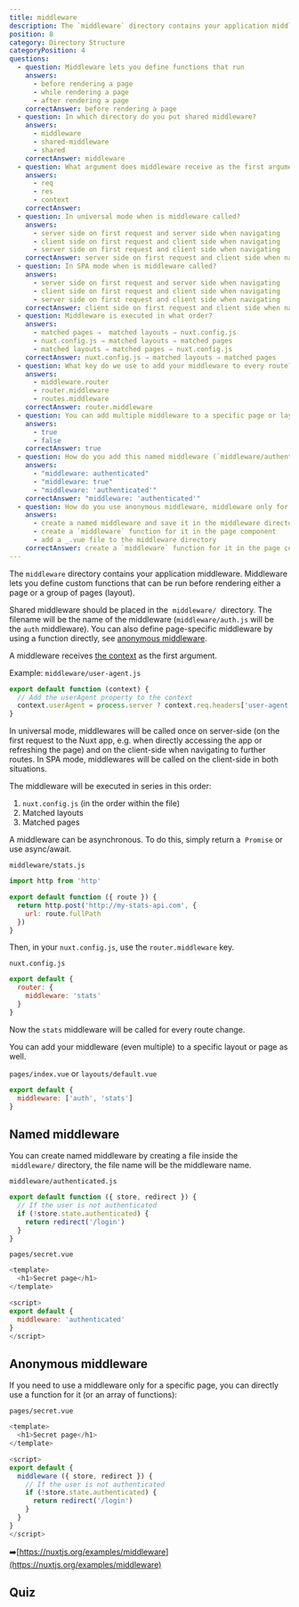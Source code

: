 ```yaml
---
title: middleware
description: The `middleware` directory contains your application middleware. Middleware lets you define custom functions that can be run before rendering either a page or a group of pages (layout).
position: 8
category: Directory Structure
categoryPosition: 4
questions:
  - question: Middleware lets you define functions that run
    answers:
      - before rendering a page
      - while rendering a page
      - after rendering a page
    correctAnswer: before rendering a page
  - question: In which directory do you put shared middleware?
    answers:
      - middleware
      - shared-middleware
      - shared
    correctAnswer: middleware
  - question: What argument does middleware receive as the first argument?
    answers:
      - req
      - res
      - context
    correctAnswer: 
  - question: In universal mode when is middleware called?
    answers:
      - server side on first request and server side when navigating
      - client side on first request and client side when navigating
      - server side on first request and client side when navigating
    correctAnswer: server side on first request and client side when navigating
  - question: In SPA mode when is middleware called?
    answers:
      - server side on first request and server side when navigating
      - client side on first request and client side when navigating
      - server side on first request and client side when navigating
    correctAnswer: client side on first request and client side when navigating
  - question: Middleware is executed in what order?
    answers:
      - matched pages ⇒  matched layouts ⇒ nuxt.config.js
      - nuxt.config.js ⇒ matched layouts ⇒ matched pages
      - matched layouts ⇒ matched pages ⇒ nuxt.config.js
    correctAnswer: nuxt.config.js ⇒ matched layouts ⇒ matched pages
  - question: What key do we use to add your middleware to every route?
    answers:
      - middleware.router
      - router.middleware
      - routes.middleware
    correctAnswer: router.middleware
  - question: You can add multiple middleware to a specific page or layout?
    answers:
      - true
      - false
    correctAnswer: true
  - question: How do you add this named middleware (`middleware/authenticated.js`) to your page?
    answers:
      - "middleware: authenticated"
      - "middleware: true"
      - "middleware: 'authenticated'"
    correctAnswer: "middleware: 'authenticated'"
  - question: How do you use anonymous middleware, middleware only for a specific page?
    answers:
      - create a named middleware and save it in the middleware directory
      - create a `middleware` function for it in the page component
      - add a _.vue file to the middleware directory
    correctAnswer: create a `middleware` function for it in the page component
---
```


The `middleware` directory contains your application middleware. Middleware lets you define custom functions that can be run before rendering either a page or a group of pages (layout).

Shared middleware should be placed in the  `middleware/`  directory. The filename will be the name of the middleware (`middleware/auth.js` will be the `auth` middleware). You can also define page-specific middleware by using a function directly, see [anonymous middleware](https://nuxtjs.org/api/pages-middleware#anonymous-middleware).

A middleware receives [the context](https://nuxtjs.org/api/context) as the first argument.

Example: `middleware/user-agent.js`

```js
export default function (context) {
  // Add the userAgent property to the context
  context.userAgent = process.server ? context.req.headers['user-agent'] : navigator.userAgent
}
```

In universal mode, middlewares will be called once on server-side (on the first request to the Nuxt app, e.g. when directly accessing the app or refreshing the page) and on the client-side when navigating to further routes. In SPA mode, middlewares will be called on the client-side in both situations.

The middleware will be executed in series in this order:

1. `nuxt.config.js` (in the order within the file)
2. Matched layouts
3. Matched pages

A middleware can be asynchronous. To do this, simply return a  `Promise` or use async/await.

`middleware/stats.js`

```js
import http from 'http'

export default function ({ route }) {
  return http.post('http://my-stats-api.com', {
    url: route.fullPath
  })
}
```

Then, in your `nuxt.config.js`, use the `router.middleware` key.

`nuxt.config.js`

```js
export default {
  router: {
    middleware: 'stats'
  }
}
```

Now the `stats` middleware will be called for every route change. 

You can add your middleware (even multiple) to a specific layout or page as well.

`pages/index.vue` or `layouts/default.vue`

```js
export default {
  middleware: ['auth', 'stats']
}
```

## Named middleware

You can create named middleware by creating a file inside the  `middleware/` directory, the file name will be the middleware name.

`middleware/authenticated.js`

```js
export default function ({ store, redirect }) {
  // If the user is not authenticated
  if (!store.state.authenticated) {
    return redirect('/login')
  }
}
```

`pages/secret.vue`

```js
<template>
  <h1>Secret page</h1>
</template>

<script>
export default {
  middleware: 'authenticated'
}
</script>
```

## Anonymous middleware

If you need to use a middleware only for a specific page, you can directly use a function for it (or an array of functions):

`pages/secret.vue`

```js
<template>
  <h1>Secret page</h1>
</template>

<script>
export default {
  middleware ({ store, redirect }) {
    // If the user is not authenticated
    if (!store.state.authenticated) {
      return redirect('/login')
    }
  }
}
</script>
```

➡️[https://nuxtjs.org/examples/middleware](https://nuxtjs.org/examples/middleware)

## Quiz

<quiz :questions="questions"></quiz>
